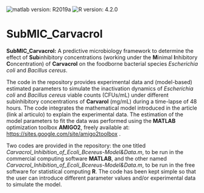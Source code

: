 ![matlab version: R2019a](https://img.shields.io/badge/Matlab-R2019a-red)
![R version: 4.2.0](https://img.shields.io/badge/R-4.2.0-red)

# SubMIC_Carvacrol

**SubMIC_Carvacrol:** A predictive microbiology framework to determine the effect of **Sub**inhibitory concentrations (working under the **M**inimal **I**nhibitory **C**oncentration) of **Carvacrol** on the foodborne bacterial species *Escherichia coli* and *Bacillus cereus*.

The code in the repository provides experimental data and (model-based) estimated parameters to simulate the inactivation dynamics of *Escherichia coli* and *Bacillus cereus* viable counts (CFUs/mL) under different subinhibitory concentrations of **Carvarol** (mg/mL) during a time-lapse of 48 hours. The code integrates the mathematical model introduced in the article (link al articulo) to explain the experimental data. The estimation of the model parameters to fit the data was performed using the **MATLAB** optimization toolbox **AMIGO2**, freely available at: https://sites.google.com/site/amigo2toolbox .

Two codes are provided in the repository: the one titled *Carvacrol_Inhibition_of_Ecoli_Bcereus-Model&Data.m*, to be run in the commercial computing software **MATLAB**, and the other named *Carvacrol_Inhibition_of_Ecoli_Bcereus-Model&Data.m*, to be run in the free software for statistical computing **R**. The code has been kept simple so that the user can introduce different parameter values and/or experimental data to simulate the model.
